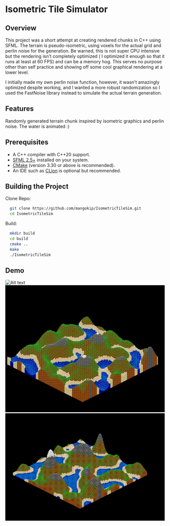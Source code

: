 # Isometric Tile Simulator

## Overview
This project was a short attempt at creating rendered chunks in C++ using SFML. The terrain is pseudo-isometric, using voxels for the actual grid and perlin noise for the generation. Be warned, this is not super CPU intensive but the rendering isn't completely optimized ( I optimized it enough so that it runs at least at 60 FPS) and can be a memory hog. This serves no purpose other than self practice and showing off some cool graphical rendering at a lower level.

I initially made my own perlin noise function, however, it wasn't amazingly optimized despite working, and I wanted a more robust randomization so I used the FastNoise library instead to simulate the actual terrain generation.

## Features
Randomly generated terrain chunk inspired by isometric graphics and perlin noise. The water is animated :)
## Prerequisites
- A C++ compiler with C++20 support.
- [SFML 2.5+](https://www.sfml-dev.org/) installed on your system.
- [CMake](https://cmake.org/) (version 3.30 or above is recommended).
- An IDE such as [CLion](https://www.jetbrains.com/clion/) is optional but recommended.
## Building the Project

Clone Repo:
 ```bash
   git clone https://github.com/mangokip/IsometricTileSim.git
   cd IsometricTileSim
```
Build:
```bash
  mkdir build
  cd build
  cmake ..
  make
  ./IsometricTileSim  
```

## Demo
![Alt text](assets/images/terraindemo2.gif)
![Alt text](assets/images/terraindemo3.gif)
![Alt text](assets/images/terraindemo4.gif)
